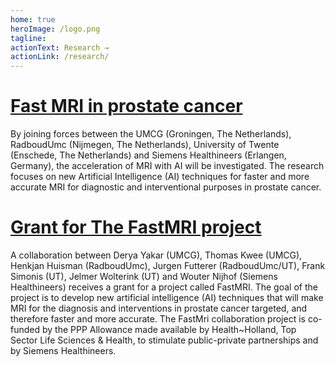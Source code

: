 ```yaml
---
home: true
heroImage: /logo.png
tagline: 
actionText: Research →
actionLink: /research/
---
```

# [Fast MRI in prostate cancer](https://www.health-holland.com/project/2021/2021/fast-mri-prostate-cancer)

By joining forces between the UMCG (Groningen, The Netherlands), RadboudUmc (Nijmegen, The Netherlands), University of Twente (Enschede, The Netherlands) and Siemens Healthineers (Erlangen, Germany), the acceleration of MRI with AI will be investigated. The research focuses on new Artificial Intelligence (AI) techniques for faster and more accurate MRI for diagnostic and interventional purposes in prostate cancer.  

# [Grant for The FastMRI project](https://umcgresearch.org/nl/w/over-1-million-euro-grant-for-the-fastmri-project)

A collaboration between Derya Yakar (UMCG), Thomas Kwee (UMCG), Henkjan Huisman (RadboudUmc), Jurgen Futterer (RadboudUmc/UT), Frank Simonis (UT), Jelmer Wolterink (UT) and Wouter Nijhof (Siemens Healthineers) receives a grant for a project called FastMRI. The goal of the project is to develop new artificial intelligence (AI) techniques that will make MRI for the diagnosis and interventions in prostate cancer targeted, and therefore faster and more accurate. The FastMri collaboration project is co-funded by the PPP Allowance made available by Health~Holland, Top Sector Life Sciences & Health, to stimulate public-private partnerships and by Siemens Healthineers. 

<Footer/>
